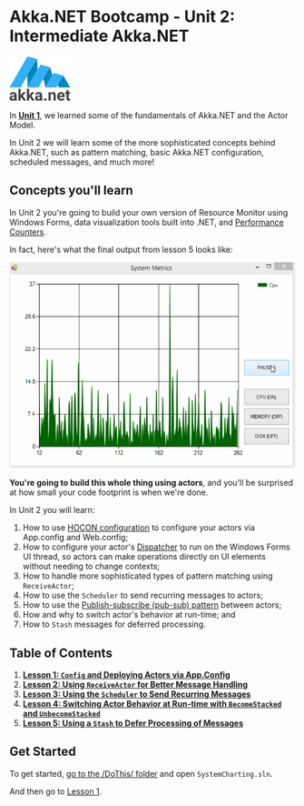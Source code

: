 # Akka.NET Bootcamp - Unit 2: Intermediate Akka.NET

![Akka.NET logo](../../images/akka_net_logo.png)

In **[Unit 1](../Unit-1)**, we learned some of the fundamentals of Akka.NET and the Actor Model.

In Unit 2 we will learn some of the more sophisticated concepts behind Akka.NET, such as pattern matching, basic Akka.NET configuration, scheduled messages, and much more!

## Concepts you'll learn

In Unit 2 you're going to build your own version of Resource Monitor using Windows Forms, data visualization tools built into .NET, and [Performance Counters](https://msdn.microsoft.com/en-us/library/system.diagnostics.performancecounter.aspx "PerformanceCounter Class - C#").

In fact, here's what the final output from lesson 5 looks like:

![Akka.NET Bootcamp Unit 2 Output](lesson5/images/syncharting-complete-output.gif)

**You're going to build this whole thing using actors**, and you'll be surprised at how small your code footprint is when we're done.

In Unit 2 you will learn:

1. How to use [HOCON configuration](http://getakka.net/docs/concepts/configuration "Akka.NET HOCON Configurations") to configure your actors via App.config and Web.config;
1. How to configure your actor's [Dispatcher](http://getakka.net/docs/Dispatchers) to run on the Windows Forms UI thread, so actors can make operations directly on UI elements without needing to change contexts;
1. How to handle more sophisticated types of pattern matching using `ReceiveActor`;
1. How to use the `Scheduler` to send recurring messages to actors;
1. How to use the [Publish-subscribe (pub-sub) pattern](http://en.wikipedia.org/wiki/Publish%E2%80%93subscribe_pattern) between actors;
1. How and why to switch actor's behavior at run-time; and
2. How to `Stash` messages for deferred processing.

## Table of Contents

1. **[Lesson 1: `Config` and Deploying Actors via App.Config](lesson1/)**
2. **[Lesson 2: Using `ReceiveActor` for Better Message Handling](lesson2/)**
3. **[Lesson 3: Using the `Scheduler` to Send Recurring Messages](lesson3/)**
4. **[Lesson 4: Switching Actor Behavior at Run-time with `BecomeStacked` and `UnbecomeStacked`](lesson4/)**
5. **[Lesson 5: Using a `Stash` to Defer Processing of Messages](lesson5/)**

## Get Started

To get started, [go to the /DoThis/ folder](DoThis/) and open `SystemCharting.sln`.

And then go to [Lesson 1](lesson1/).
